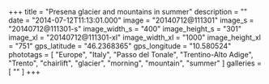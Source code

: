 +++
title = "Presena glacier and mountains in summer"
description = ""
date = "2014-07-12T11:13:01.000"
image = "20140712@111301"
image_s = "20140712@111301-s"
image_width_s = "400"
image_height_s = "301"
image_xl = "20140712@111301-xl"
image_width_xl = "1000"
image_height_xl = "751"
gps_latitude = "46.2368365"
gps_longitude = "10.580524"
phototags = [ "Europe", "Italy", "Passo del Tonale", "Trentino-Alto Adige", "Trento", "chairlift", "glacier", "morning", "mountain", "summer" ]
galleries = [ "" ]
+++

